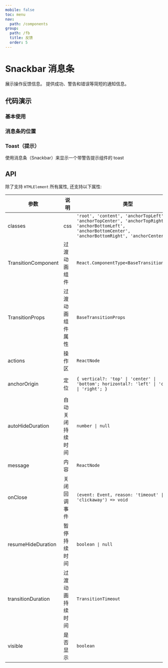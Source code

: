 ```yaml
---
mobile: false
toc: menu
nav:
  path: /components
group:
  path: /fb
  title: 反馈
  order: 5
---
```

# Snackbar 消息条

展示操作反馈信息。 提供成功、警告和错误等简短的通知信息。


## 代码演示

### 基本使用


<code src="./demo/demo1.tsx"></code>

### 消息条的位置

<code src="./demo/demo2.tsx"></code>

### Toast（提示）

使用消息条（Snackbar）来显示一个带警告提示组件的 toast

<code src="../withDialog/demo/demo3.tsx"></code>


## API

除了支持 `HTMLElement` 所有属性, 还支持以下属性:

| 参数	|说明	|类型	|默认值
| --- | --- | --- | ---
| classes | css | `'root', 'content', 'anchorTopLeft', 'anchorTopCenter', 'anchorTopRight', 'anchorBottomLeft', 'anchorBottomCenter', 'anchorBottomRight', 'anchorCenter'` |
| TransitionComponent | 过渡动画组件 | `React.ComponentType<BaseTransitionProps>` | Grow
| TransitionProps | 过渡动画组件属性 | `BaseTransitionProps` |
| actions | 操作区 | `ReactNode` |
| anchorOrigin | 定位 |  `{ vertical?: 'top' \| 'center' \| 'bottom'; horizontal?: 'left' \| 'center' \| 'right'; }` | `{ vertical: 'bottom', horizontal: 'left' }`
| autoHideDuration | 自动关闭持续时间 | `number \| null` | null
| message | 内容 | `ReactNode` |
| onClose | 关闭回调事件 | `(event: Event, reason: 'timeout' \| 'clickaway') => void` |
| resumeHideDuration | 暂停持续时间 | `boolean \| null` |
| transitionDuration | 过渡动画持续时间 | `TransitionTimeout` |
| visible | 是否显示 | `boolean` |
